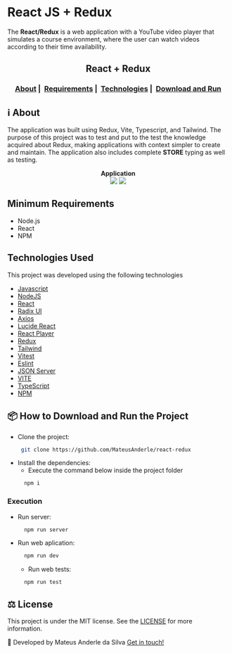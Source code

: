 # React JS + Redux

The **React/Redux** is a web application with a YouTube video player that simulates a course environment, where the user can watch videos according to their time availability.

<h2 align="center">React + Redux</h2>
<h3 align="center">
  <a href="#about">About</a>&nbsp;|&nbsp;
  <a href="#minimum-requirements">Requirements</a>&nbsp;|&nbsp;
  <a href="#rocket-technologies-used">Technologies</a>&nbsp;|&nbsp;
  <a href="#package-download">Download and Run</a>
</h3>

## :information_source: About

The application was built using Redux, Vite, Typescript, and Tailwind. The purpose of this project was to test and put to the test the knowledge acquired about Redux, making applications with context simpler to create and maintain. The application also includes complete **STORE** typing as well as testing.

<div align="center" >
<b>Application</b>
</div>

<div align="center" >
  <img src="https://i.imgur.com/npuf7Q5.png" width=full />
  <img src="https://i.imgur.com/mloZiqC.png" width=full />
</div>

## Minimum Requirements

- Node.js
- React
- NPM

## Technologies Used

This project was developed using the following technologies

- [Javascript](https://developer.mozilla.org/pt-BR/docs/Web/JavaScript)
- [NodeJS](https://nodejs.org/en/)
- [React](https://react.dev/)
- [Radix UI](https://www.radix-ui.com/)
- [Axios](https://axios-http.com/)
- [Lucide React](https://lucide.dev/)
- [React Player](https://github.com/CookPete/react-player)
- [Redux](https://redux.js.org/)
- [Tailwind](https://tailwindcss.com/)
- [Vitest](https://vitest.dev/)
- [Eslint](https://eslint.org/)
- [JSON Server](https://github.com/typicode/json-server)
- [VITE](https://vitejs.dev/)
- [TypeScript](https://www.typescriptlang.org/)
- [NPM](https://www.npmjs.com/)

## :package: How to Download and Run the Project

- Clone the project:
  ```bash
   git clone https://github.com/MateusAnderle/react-redux
  ```
- Install the dependencies:
  - Execute the command below inside the project folder
  ```bash
    npm i
  ```

### Execution

- Run server:

  ```bash
    npm run server
  ```

- Run web aplication:

  ```bash
    npm run dev
  ```

  - Run web tests:

  ```bash
    npm run test
  ```

## :balance_scale: License

This project is under the MIT license. See the [LICENSE](https://github.com/MateusAnderle/react-redux/blob/main/LICENSE) for more information.

:rocket: Developed by Mateus Anderle da Silva [Get in touch!](https://www.linkedin.com/in/mateus-anderle-da-silva/)
